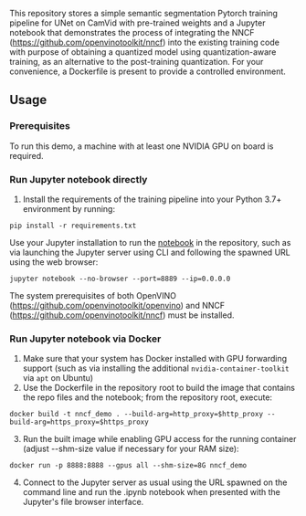 This repository stores a simple semantic segmentation Pytorch training pipeline for UNet on CamVid with pre-trained weights and a Jupyter notebook that demonstrates the process of integrating the NNCF (https://github.com/openvinotoolkit/nncf) into the existing training code with purpose of obtaining a quantized model using quantization-aware training, as an alternative to the post-training quantization. For your convenience, a Dockerfile is present to provide a controlled environment.

## Usage
### Prerequisites
To run this demo, a machine with at least one NVIDIA GPU on board is required.
### Run Jupyter notebook directly
1. Install the requirements of the training pipeline into your Python 3.7+ environment by running:
```
pip install -r requirements.txt
```
Use your Jupyter installation to run the [notebook](./unet_camvid_int8_nncf_quantization.ipynb) in the repository, such as via launching the Jupyter server using CLI and following the spawned URL using the web browser:
```
jupyter notebook --no-browser --port=8889 --ip=0.0.0.0
```

The system prerequisites of both OpenVINO (https://github.com/openvinotoolkit/openvino) and NNCF (https://github.com/openvinotoolkit/nncf) must be installed.

### Run Jupyter notebook via Docker
1. Make sure that your system has Docker installed with GPU forwarding support (such as via installing the additional `nvidia-container-toolkit` via `apt` on Ubuntu)
2. Use the Dockerfile in the repository root to build the image that contains the repo files and the notebook; from the repository root, execute:
```
docker build -t nncf_demo . --build-arg=http_proxy=$http_proxy --build-arg=https_proxy=$https_proxy
```
3. Run the built image while enabling GPU access for the running container (adjust --shm-size value if necessary for your RAM size):
```
docker run -p 8888:8888 --gpus all --shm-size=8G nncf_demo
```
4. Connect to the Jupyter server as usual using the URL spawned on the command line and run the .ipynb notebook when presented with the Jupyter's file browser interface.

